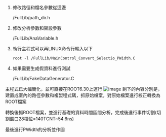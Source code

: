 1. 修改路徑和檔名參數從這邊

      /FullLib/path_dir.h 
  
2. 修改分析參數和架設參數

      /FullLib/AnaVariable.h
   
4. 執行主程式可以再LINUX命令行輸入以下

       root -l /FullLib/MainControl_Convert_Selectio_PWidth.C
   
6. 如果需要生成假資料進行測試

     /FullLib/FakeDataGenerator.C


主程式已大幅簡化，並可直接在ROOT6.30上運行
![image](https://github.com/user-attachments/assets/9af8de2c-e262-4b7d-bd76-79a90411f3bc)
剩下的內容分別是，建置成室內的路徑參數和複製程式碼，抓原始檔案，對原始檔案進行校正轉換為ROOT檔案

轉換後抓ROOT檔案，並進行基礎的資料時間區間分析，完成後進行事件切割(切割窗口28檔位=140TCNT~54.6ns)

最後進行PWidth的分析並作圖
